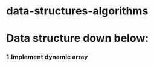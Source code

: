 # data-structures-algorithms

<h1>Data structure down below:</h1>

<h3>1.Implement dynamic array</h3>
